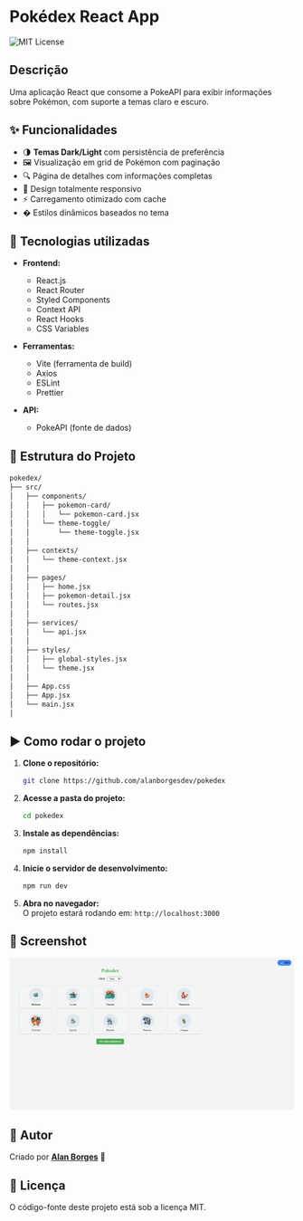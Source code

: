 # Pokédex React App

![MIT License](https://img.shields.io/badge/license-MIT-green)

## Descrição

Uma aplicação React que consome a PokeAPI para exibir informações sobre Pokémon, com suporte a temas claro e escuro.

## ✨ Funcionalidades

- 🌗 **Temas Dark/Light** com persistência de preferência
- 🖼️ Visualização em grid de Pokémon com paginação
- 🔍 Página de detalhes com informações completas
- 📱 Design totalmente responsivo
- ⚡ Carregamento otimizado com cache
- � Estilos dinâmicos baseados no tema

## 🚀 Tecnologias utilizadas

- **Frontend:**
  - React.js
  - React Router
  - Styled Components
  - Context API
  - React Hooks
  - CSS Variables

- **Ferramentas:**
  - Vite (ferramenta de build)
  - Axios
  - ESLint
  - Prettier

- **API:**
  - PokeAPI (fonte de dados)

## 📁 Estrutura do Projeto

```
pokedex/
├── src/
│   ├── components/
│   │   ├── pokemon-card/
│   │   │   └── pokemon-card.jsx
│   │   └── theme-toggle/
│   │       └── theme-toggle.jsx
│   │
│   ├── contexts/
│   │   └── theme-context.jsx
│   │
│   ├── pages/
│   │   ├── home.jsx
│   │   ├── pokemon-detail.jsx
│   │   └── routes.jsx
│   │
│   ├── services/
│   │   └── api.jsx
│   │
│   ├── styles/
│   │   ├── global-styles.jsx
│   │   └── theme.jsx
│   │
│   ├── App.css
│   ├── App.jsx
│   └── main.jsx
│
```
## ▶️ Como rodar o projeto  

1. **Clone o repositório:**  
   ```bash
   git clone https://github.com/alanborgesdev/pokedex
   ```
2. **Acesse a pasta do projeto:**  
   ```bash
   cd pokedex
   ```
3. **Instale as dependências:**  
   ```bash
   npm install
   ```
4. **Inicie o servidor de desenvolvimento:**  
   ```bash
   npm run dev
   ```
5. **Abra no navegador:**  
   O projeto estará rodando em: `http://localhost:3000`

## 📸 Screenshot



![Preview do Pokedex](./src/images/preview.gif)

## 💎 Autor

Criado por **[Alan Borges](https://github.com/alanborgesdev)** 🚀

## 📝 Licença

O código-fonte deste projeto está sob a licença MIT.

